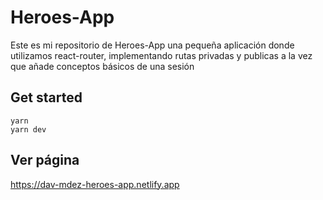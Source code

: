 # Heroes-App

Este es mi repositorio de Heroes-App una pequeña aplicación donde utilizamos react-router, implementando rutas privadas y publicas a la vez que añade conceptos básicos de una sesión

## Get started

```
yarn
yarn dev
```

## Ver página

https://dav-mdez-heroes-app.netlify.app
